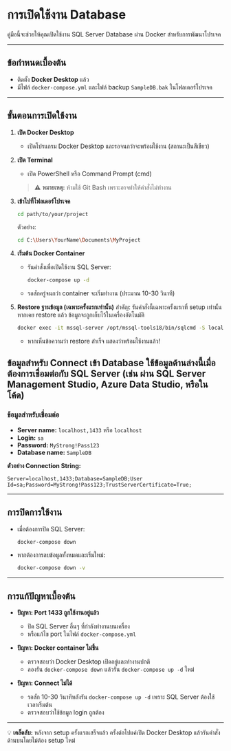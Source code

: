 # การเปิดใช้งาน Database

คู่มือนี้จะช่วยให้คุณเปิดใช้งาน SQL Server Database ผ่าน Docker สำหรับการพัฒนาโปรเจค

---

## ข้อกำหนดเบื้องต้น

- ติดตั้ง **Docker Desktop** แล้ว
- มีไฟล์ `docker-compose.yml` และไฟล์ backup `SampleDB.bak` ในโฟลเดอร์โปรเจค

---

## ขั้นตอนการเปิดใช้งาน

1. **เปิด Docker Desktop**

   - เปิดโปรแกรม Docker Desktop และรอจนกว่าจะพร้อมใช้งาน (สถานะเป็นสีเขียว)

2. **เปิด Terminal**

   - เปิด PowerShell หรือ Command Prompt (cmd)

   > ⚠️ **หมายเหตุ:** ห้ามใช้ Git Bash เพราะอาจทำให้คำสั่งไม่ทำงาน

3. **เข้าไปที่โฟลเดอร์โปรเจค**

   ```bash
   cd path/to/your/project
   ```
   ตัวอย่าง:
   ```bash
   cd C:\Users\YourName\Documents\MyProject
   ```

4. **เริ่มต้น Docker Container**

   - รันคำสั่งเพื่อเปิดใช้งาน SQL Server:

     ```bash
     docker-compose up -d
     ```

   - รอสักครู่จนกว่า container จะเริ่มทำงาน (ประมาณ 10-30 วินาที)

5. **Restore ฐานข้อมูล (เฉพาะครั้งแรกเท่านั้น)**
   สำคัญ: รันคำสั่งนี้เฉพาะครั้งแรกที่ setup เท่านั้น หากเคย restore แล้ว ข้อมูลจะถูกเก็บไว้ในเครื่องอัตโนมัติ

   ```bash
   docker exec -it mssql-server /opt/mssql-tools18/bin/sqlcmd -S localhost -U sa -P "MyStrong!Pass123" -C -Q "RESTORE DATABASE [SampleDB] FROM DISK = '/backups/SampleDB.bak' WITH MOVE 'SampleDB' TO '/var/opt/mssql/data/SampleDB.mdf', MOVE 'SampleDB_log' TO '/var/opt/mssql/data/SampleDB_log.ldf', REPLACE"
    ```
   
   - หากเห็นข้อความว่า restore สำเร็จ แสดงว่าพร้อมใช้งานแล้ว!

ข้อมูลสำหรับ Connect เข้า Database
ใช้ข้อมูลด้านล่างนี้เมื่อต้องการเชื่อมต่อกับ SQL Server (เช่น ผ่าน SQL Server Management Studio, Azure Data Studio, หรือในโค้ด)
---

### ข้อมูลสำหรับเชื่อมต่อ

- **Server name:** `localhost,1433` หรือ `localhost`
- **Login:** `sa`
- **Password:** `MyStrong!Pass123`
- **Database name:** `SampleDB`

**ตัวอย่าง Connection String:**

```
Server=localhost,1433;Database=SampleDB;User Id=sa;Password=MyStrong!Pass123;TrustServerCertificate=True;
```

---

## การปิดการใช้งาน

- เมื่อต้องการปิด SQL Server:

  ```bash
  docker-compose down
  ```

- หากต้องการลบข้อมูลทั้งหมดและเริ่มใหม่:

  ```bash
  docker-compose down -v
  ```

---

## การแก้ปัญหาเบื้องต้น

- **ปัญหา: Port 1433 ถูกใช้งานอยู่แล้ว**
  - ปิด SQL Server อื่นๆ ที่กำลังทำงานบนเครื่อง
  - หรือแก้ไข port ในไฟล์ `docker-compose.yml`

- **ปัญหา: Docker container ไม่ขึ้น**
  - ตรวจสอบว่า Docker Desktop เปิดอยู่และทำงานปกติ
  - ลองรัน `docker-compose down` แล้วรัน `docker-compose up -d` ใหม่

- **ปัญหา: Connect ไม่ได้**
  - รอสัก 10-30 วินาทีหลังรัน `docker-compose up -d` เพราะ SQL Server ต้องใช้เวลาเริ่มต้น
  - ตรวจสอบว่าใช้ข้อมูล login ถูกต้อง

---

💡 **เคล็ดลับ:** หลังจาก setup ครั้งแรกเสร็จแล้ว ครั้งต่อไปแค่เปิด Docker Desktop แล้วรันคำสั่งด้านบนโดยไม่ต้อง setup ใหม่
